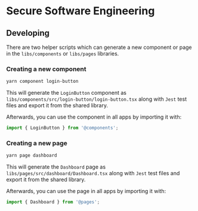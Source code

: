 # Secure Software Engineering

## Developing

There are two helper scripts which can generate a new component or page in the ```libs/components``` or ```libs/pages``` libraries.

### Creating a new component

```sh
yarn component login-button
```

This will generate the ```LoginButton``` component as ```libs/components/src/login-button/login-button.tsx``` along with ```Jest``` test files and export it from the shared library.

Afterwards, you can use the component in all apps by importing it with:

```ts
import { LoginButton } from '@components';
```

### Creating a new page

```sh
yarn page dashboard
```

This will generate the ```Dashboard``` page as ```libs/pages/src/dashboard/Dashboard.tsx``` along with ```Jest``` test files and export it from the shared library.

Afterwards, you can use the page in all apps by importing it with:

```ts
import { Dashboard } from '@pages';
```
